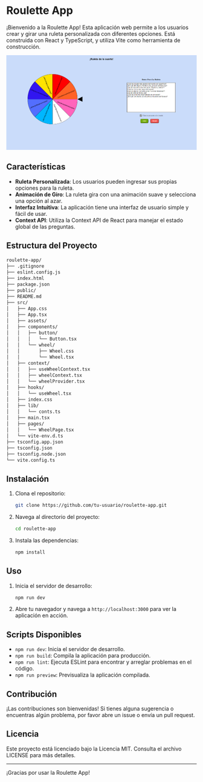 # Roulette App

¡Bienvenido a la Roulette App! Esta aplicación web permite a los usuarios crear y girar una ruleta personalizada con diferentes opciones. Está construida con React y TypeScript, y utiliza Vite como herramienta de construcción.

![Roulette App](./RouletteApp.png)

## Características

- **Ruleta Personalizada**: Los usuarios pueden ingresar sus propias opciones para la ruleta.
- **Animación de Giro**: La ruleta gira con una animación suave y selecciona una opción al azar.
- **Interfaz Intuitiva**: La aplicación tiene una interfaz de usuario simple y fácil de usar.
- **Context API**: Utiliza la Context API de React para manejar el estado global de las preguntas.

## Estructura del Proyecto

```
roulette-app/
├── .gitignore
├── eslint.config.js
├── index.html
├── package.json
├── public/
├── README.md
├── src/
│   ├── App.css
│   ├── App.tsx
│   ├── assets/
│   ├── components/
│   │   ├── button/
│   │   │   └── Button.tsx
│   │   └── wheel/
│   │       ├── Wheel.css
│   │       └── Wheel.tsx
│   ├── context/
│   │   ├── useWheelContext.tsx
│   │   ├── wheelContext.tsx
│   │   └── wheelProvider.tsx
│   ├── hooks/
│   │   └── useWheel.tsx
│   ├── index.css
│   ├── lib/
│   │   └── conts.ts
│   ├── main.tsx
│   ├── pages/
│   │   └── WheelPage.tsx
│   └── vite-env.d.ts
├── tsconfig.app.json
├── tsconfig.json
├── tsconfig.node.json
└── vite.config.ts
```

## Instalación

1. Clona el repositorio:
   ```sh
   git clone https://github.com/tu-usuario/roulette-app.git
   ```
2. Navega al directorio del proyecto:
   ```sh
   cd roulette-app
   ```
3. Instala las dependencias:
   ```sh
   npm install
   ```

## Uso

1. Inicia el servidor de desarrollo:
   ```sh
   npm run dev
   ```
2. Abre tu navegador y navega a `http://localhost:3000` para ver la aplicación en acción.

## Scripts Disponibles

- `npm run dev`: Inicia el servidor de desarrollo.
- `npm run build`: Compila la aplicación para producción.
- `npm run lint`: Ejecuta ESLint para encontrar y arreglar problemas en el código.
- `npm run preview`: Previsualiza la aplicación compilada.

## Contribución

¡Las contribuciones son bienvenidas! Si tienes alguna sugerencia o encuentras algún problema, por favor abre un issue o envía un pull request.

## Licencia

Este proyecto está licenciado bajo la Licencia MIT. Consulta el archivo LICENSE para más detalles.

---

¡Gracias por usar la Roulette App!